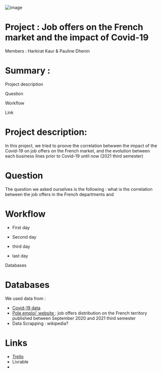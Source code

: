 ![image](https://user-images.githubusercontent.com/87381655/139122032-065c4004-0770-4637-94bd-bd2fe5a33d2f.png)

# Project : Job offers on the French market and the impact of Covid-19 
Members : Harkirat Kaur & Pauline Dhenin 

# Summary : 
Project description

Question

Workflow 
 
Link
# Project description:
In this project, we tried to proove the correlation betwwen the impact of the Covid-19 on job offers on the French market, and the evolution between each business lines prior to Covid-19 until now (2021 third semester)

# Question
The question we asked ourselves is the following : what is the correlation between the job offers in the French departments and 

# Workflow
- First day

- Second day
- third day 
- last day 

Databases
# Databases 
We used data from : 
- <a href="https://www.data.gouv.fr/fr/datasets/chiffres-cles-concernant-lepidemie-de-covid19-en-france/">Covid-19 data</a>
- <a href="https://statistiques.pole-emploi.org/offres/offres?fk=D&lc=0&nd=0&pp=20203-20211&ss=1">Pole emploi' website </a>: job offers distribution on the French territory published between September 2020 and 2021 third semester
- Data Scrapping :   wikipedia?

# Links
* <a href="https://trello.com/b/xzHaVUwm/kanban-template">Trello</a>
* Livrable
*  
